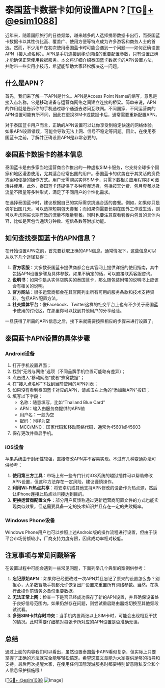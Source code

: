 # 泰国蓝卡数据卡如何设置APN？[[TG💪+ @esim1088](https://t.me/s/esim1088)]

近年来，随着国际旅行的日益频繁，越来越多的人选择携带数据卡出行，而泰国蓝卡数据卡以其性价比高、覆盖广、使用方便等特点成为许多游客和商务人士的首选。然而，不少用户在初次使用泰国蓝卡时可能会遇到一个问题——如何正确设置APN（接入点名称）。APN是手机连接到移动网络的重要配置参数，只有设置正确才能确保正常使用数据服务。本文将详细介绍泰国蓝卡数据卡的APN设置方法，并附带一些实用小技巧，希望能帮助大家轻松解决这一问题。

## 什么是APN？

首先，我们来了解一下APN是什么。APN是Access Point Name的缩写，意思是接入点名称，它是移动设备与运营商网络之间建立连接的桥梁。简单来说，APN的作用就是告诉你的手机通过哪个通道去访问互联网。不同国家、不同运营商的APN设置可能有所不同，因此在更换SIM卡或数据卡后，通常需要重新配置APN。

对于泰国蓝卡用户而言，正确的APN设置可以让你享受到稳定快速的网络体验。如果APN设置错误，可能会导致无法上网、信号不稳定等问题。因此，在使用泰国蓝卡之前，了解并正确设置APN是非常必要的。

## 泰国蓝卡数据卡的基本信息

泰国蓝卡是由多家当地运营商合作推出的一种虚拟SIM卡服务，它支持全球多个国家和地区漫游使用，尤其适合经常出国的用户。泰国蓝卡的优势在于其灵活的资费方案和便捷的操作方式。用户无需购买实体SIM卡，只需下载相关应用程序即可激活并使用。此外，泰国蓝卡还提供了多种套餐选择，包括按天计费、包月套餐以及流量不限量等多种形式，满足了不同用户的个性化需求。

在选择泰国蓝卡时，建议根据自己的实际需求挑选合适的套餐。例如，如果你只是偶尔出国几天，可以选择短期包天套餐；而如果你需要长期在国外工作或生活，则可以考虑购买长期有效的流量不限量套餐。同时也要注意查看套餐内包含的具体内容，比如是否包含通话分钟数、短信条数等附加功能。

## 如何查找泰国蓝卡的APN信息？

在开始设置APN之前，首先要获取正确的APN信息。通常情况下，这些信息可以从以下几个途径获得：

1. **官方客服**：大多数泰国蓝卡提供商都会在其官网上提供详细的使用指南，其中包括APN设置步骤及具体参数。如果不确定的话，可以直接联系客服咨询。
2. **说明书**：如果你是从实体店购买的泰国蓝卡，那么随包装附带的说明书上应该会有相关的说明。
3. **官方网站**：很多运营商都会在其官网列出所有可用的服务条款和技术支持资料，包括APN配置方法。
4. **社交媒体平台**：像Facebook、Twitter这样的社交平台上也有不少关于泰国蓝卡使用的讨论区，在那里你可以找到其他用户的分享经验。

一旦获得了所需的APN信息之后，接下来就需要按照相应的步骤来进行设置了。

## 泰国蓝卡APN设置的具体步骤

### Android设备

1. 打开手机设置界面；
2. 找到“无线与网络”选项（不同品牌手机位置可能略有差异）；
3. 点击进入“移动网络”或者“蜂窝数据”；
4. 在“接入点名称”下找到当前使用的APN列表；
5. 如果没有看到泰国蓝卡对应的APN，请点击右上角的“添加新APN”按钮；
6. 填写以下字段：
   - 名称：随意填写，比如“Thailand Blue Card”
   - APN：输入由服务商提供的APN值
   - 用户名：一般为空
   - 密码：同样为空
   - MCC/MNC：国家代码和移动网络代码，通常为45601或45603
7. 保存更改并重启手机。

### iOS设备

苹果系统由于封闭性较强，直接修改APN并不容易实现。不过有几种变通办法可供参考：

1. **使用第三方工具**：市场上有一些专门针对iOS系统的越狱插件可以帮助修改APN设置，但这种方法存在一定风险，建议谨慎操作。
2. **利用Wi-Fi热点共享**：将安卓机或其他支持APN修改的设备作为热点源，然后让iPhone连接此热点以间接达到目的。
3. **更换运营商配置文件**：部分用户反馈称通过更新运营商配置文件的方式也能实现类似效果，但这需要具备一定的技术知识并且存在一定的失败概率。

### Windows Phone设备

Windows Phone用户也可以参照上述Android版的操作流程进行设置，但由于该平台市场份额较小，厂商支持力度有限，因此成功率相对较低。

## 注意事项与常见问题解答

在设置过程中可能会遇到一些常见问题，下面列举几个典型的案例供参考：

1. **忘记原始APN**：如果你已经更改过一次APN并且忘记了原来的设置怎么办？别担心，大多数智能手机都允许恢复出厂设置来重置所有网络参数。当然，在执行此操作前请务必备份重要数据。
2. **无法正常上网**：检查一下是否已经成功保存了新的APN设置，并且确保设备处于良好信号范围内。如果仍然存在问题，则尝试重启路由器或切换至其他频段试试看。
3. **多张SIM卡共存时冲突**：当手机内置两张以上SIM卡时，可能会出现相互干扰的情况。此时需要仔细核对每张卡所对应的APN设置是否准确无误。

## 总结

通过上面的内容我们可以看出，虽然设置泰国蓝卡APN看似复杂，但实际上只要掌握了正确的方法就完全能够轻松搞定。希望这篇文章能为大家提供足够的指导和支持。最后再次提醒大家，在使用任何国际漫游服务时都要特别留意隐私安全和个人信息保护措施哦！

[[TG💪+ @esim1088](https://t.me/s/esim1088) ![Image](https://i.postimg.cc/4NQfJmqS/Snipaste-2025-05-13-00-14-12.png)]